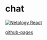 # chat 
[![Netology React](https://github.com/O-R-C/ra-lifecycle-http-chat/actions/workflows/web.yml/badge.svg)](https://github.com/O-R-C/ra-lifecycle-http-chat/actions/workflows/web.yml)

[github-pages](https://o-r-c.github.io/ra-lifecycle-http-chat/)
